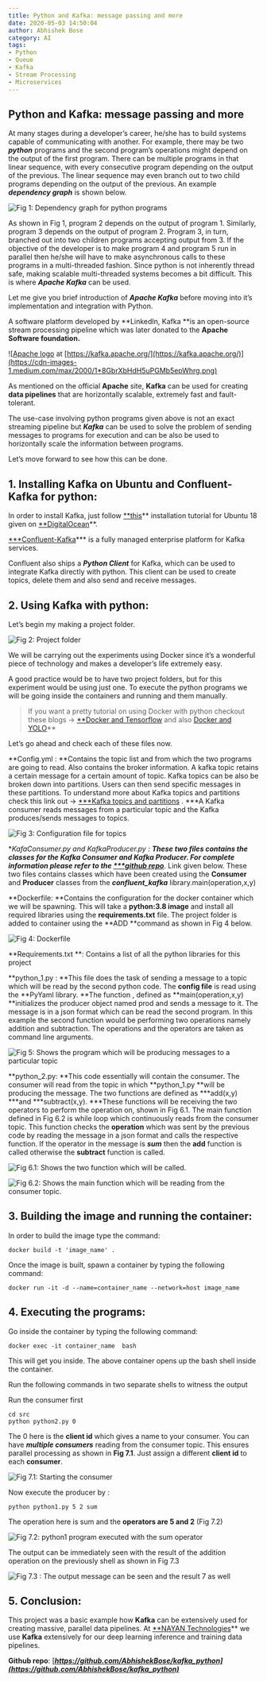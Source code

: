 ```yaml
---
title: Python and Kafka: message passing and more
date: 2020-05-03 14:50:04
author: Abhishek Bose
category: AI
tags:
- Python
- Queue
- Kafka
- Stream Processing
- Microservices
---
```


## Python and Kafka: message passing and more

At many stages during a developer’s career, he/she has to build systems capable of communicating with another. For example, there may be two ***python*** programs and the second program’s operations might depend on the output of the first program. There can be multiple programs in that linear sequence, with every consecutive program depending on the output of the previous. The linear sequence may even branch out to two child programs depending on the output of the previous. An example ***dependency graph*** is shown below.

![Fig 1: Dependency graph for python programs](https://cdn-images-1.medium.com/max/2000/1*w7Bht4t-dwqjDDtYlBdFqQ.jpeg)

As shown in Fig 1, program 2 depends on the output of program 1. Similarly, program 3 depends on the output of program 2. Program 3, in turn, branched out into two children programs accepting output from 3. If the objective of the developer is to make program 4 and program 5 run in parallel then he/she will have to make asynchronous calls to these programs in a multi-threaded fashion. Since python is not inherently thread safe, making scalable multi-threaded systems becomes a bit difficult. This is where ***Apache Kafka*** can be used.

Let me give you brief introduction of ***Apache Kafka*** before moving into it’s implementation and integration with Python.

A software platform developed by **LinkedIn, Kafka **is an open-source stream processing pipeline which was later donated to the **Apache Software foundation.**

![[Apache logo](https://kafka.apache.org/images/logo.png) at [https://kafka.apache.org/](https://kafka.apache.org/)](https://cdn-images-1.medium.com/max/2000/1*8GbrXbHdH5uPGMb5epWhrg.png)

As mentioned on the official **Apache** site, **Kafka** can be used for creating **data pipelines** that are horizontally scalable, extremely fast and fault-tolerant.

The use-case involving python programs given above is not an exact streaming pipeline but ***Kafka*** can be used to solve the problem of sending messages to programs for execution and can be also be used to horizontally scale the information between programs.

Let’s move forward to see how this can be done.

## **1. Installing Kafka on Ubuntu and Confluent-Kafka for python:**

In order to install Kafka, just follow [**this](https://www.digitalocean.com/community/tutorials/how-to-install-apache-kafka-on-ubuntu-18-04)** installation tutorial for Ubuntu 18 given on [**DigitalOcean](https://www.digitalocean.com/)**.

[***Confluent-Kafka](https://www.confluent.io/)*** is a fully managed enterprise platform for Kafka services.

Confluent also ships a ***Python Client*** for Kafka, which can be used to integrate Kafka directly with python. This client can be used to create topics, delete them and also send and receive messages.

## 2. Using Kafka with python:

Let’s begin my making a project folder.

![Fig 2: Project folder](https://cdn-images-1.medium.com/max/2000/1*4nvSxxZ2jc6yPlYFwxg4wQ.jpeg)

We will be carrying out the experiments using Docker since it’s a wonderful piece of technology and makes a developer’s life extremely easy.

A good practice would be to have two project folders, but for this experiment would be using just one. To execute the python programs we will be going inside the containers and running and them manually.
>  If you want a pretty tutorial on using Docker with python checkout these blogs -> [**Docker and Tensorflow](https://medium.com/@abose550/installing-tensorflow-2-0-on-ubuntu-18-04-using-docker-run-all-experiments-from-a-container-4be9c2a8004d) and also [Docker and YOLO](https://medium.com/@abose550/deep-learning-for-production-deploying-yolo-using-docker-2c32bb50e8d6)**

Let’s go ahead and check each of these files now.

**Config.yml : **Contains the topic list and from which the two programs are going to read. Also contains the broker information. A kafka topic retains a certain message for a certain amount of topic. Kafka topics can be also be broken down into partitions. Users can then send specific messages in these partitions. To understand more about Kafka topics and partitions check this link out -> [***Kafka topics and partitions](http://cloudurable.com/blog/kafka-architecture-topics/index.html) . ***A Kafka consumer reads messages from a particular topic and the Kafka produces/sends messages to topics.

![Fig 3: Configuration file for topics](https://cdn-images-1.medium.com/max/2000/1*IFfYGEzlKdLQtfqEEBVShQ.jpeg)

**KafaConsumer.py and KafkaProducer.py : **These two files contains the classes for the ***Kafka Consumer*** and ***Kafka Producer.*** For complete information please refer to the [***github repo](https://github.com/AbhishekBose/kafka_python)***. Link given below. These two files contains classes which have been created using the **Consumer** and **Producer** classes from the ***confluent_kafka*** library.main(operation,x,y)

**Dockerfile: **Contains the configuration for the docker container which we will be spawning. This will take a **python:3.8 image** and install all required libraries using the **requirements.txt** file. The project folder is added to container using the **ADD **command as shown in Fig 4 below.

![Fig 4: Dockerfile](https://cdn-images-1.medium.com/max/2000/1*Fk5rGui4NbxAvvnBLYbmJg.jpeg)

**Requirements.txt **: Contains a list of all the python libraries for this project

**python_1.py : **This file does the task of sending a message to a topic which will be read by the second python code. The **config file** is read using the **PyYaml library. **The function , defined as **main(operation,x,y) **initializes the producer object named prod and sends a message to it. The message is in a json format which can be read the second program. In this example the second function would be performing two operations namely addition and subtraction. The operations and the operators are taken as command line arguments.

![Fig 5: Shows the program which will be producing messages to a particular topic](https://cdn-images-1.medium.com/max/2000/1*CO_s7768bEv5xALKw5y-rw.jpeg)

**python_2.py: **This code essentially will contain the consumer. The consumer will read from the topic in which **python_1.py **will be producing the message. The two functions are defined as ***add(x,y) ***and ***subtract(x,y). ***These functions will be receiving the two operators to perform the operation on, shown in Fig 6.1. The main function defined in Fig 6.2 is while loop which continuously reads from the consumer topic. This function checks the **operation** which was sent by the previous code by reading the message in a json format and calls the respective function. If the operator in the message is ***sum*** then the **add** function is called otherwise the **subtract** function is called.

![Fig 6.1: Shows the two function which will be called.](https://cdn-images-1.medium.com/max/2000/1*cDn_HI9hxoFFFMRA273Z8A.jpeg)

![Fig 6.2: Shows the main function which will be reading from the consumer topic.](https://cdn-images-1.medium.com/max/2000/1*aMkG3vQqVpUT02uK9d8sqQ.jpeg)

## **3. Building the image and running the container:**

In order to build the image type the command:

    docker build -t 'image_name' .

Once the image is built, spawn a container by typing the following command:

    docker run -it -d --name=container_name --network=host image_name

## **4. Executing the programs:**

Go inside the container by typing the following command:

    docker exec -it container_name  bash

This will get you inside. The above container opens up the bash shell inside the container.

Run the following commands in two separate shells to witness the output

Run the consumer first

    cd src
    python python2.py 0

The 0 here is the **client id** which gives a name to your consumer. You can have ***multiple consumers*** reading from the consumer topic. This ensures parallel processing as shown in **Fig 7.1**. Just assign a different **client id** to each **consumer**.

![Fig 7.1: Starting the consumer](https://cdn-images-1.medium.com/max/2008/1*aY-01qEPBZYG3a_erAywPw.jpeg)

Now execute the producer by :

    python python1.py 5 2 sum

The operation here is sum and the **operators are 5 and 2** (Fig 7.2)

![Fig 7.2: python1 program executed with the sum operator](https://cdn-images-1.medium.com/max/2000/1*AnnjUCi-85d0Z68hQtyqsA.jpeg)

The output can be immediately seen with the result of the addition operation on the previously shell as shown in Fig 7.3

![Fig 7.3 : The output message can be seen and the result 7 as well](https://cdn-images-1.medium.com/max/2000/1*b-5s2RcJoInCfZm0Y_cqCg.jpeg)

## **5. Conclusion:**

This project was a basic example how **Kafka** can be extensively used for creating massive, parallel data pipelines. At [**NAYAN Technologies](https://nayan.co)** we use **Kafka** extensively for our deep learning inference and training data pipelines.

**Github repo**: [***https://github.com/AbhishekBose/kafka_python](https://github.com/AbhishekBose/kafka_python)***

